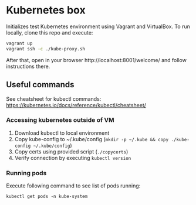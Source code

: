 # Kubernetes box

Initializes test Kubernetes environment using Vagrant and VirtualBox.
To run locally, clone this repo and execute:

```bash
vagrant up
vagrant ssh -c ./kube-proxy.sh
```

After that, open in your browser http://localhost:8001/welcome/
and follow instructions there.

## Useful commands

See cheatsheet for kubectl commands: https://kubernetes.io/docs/reference/kubectl/cheatsheet/

### Accessing kubernetes outside of VM

1. Download kubectl to local environment
2. Copy kube-config to ~/.kube/config (`mkdir -p ~/.kube && copy ./kube-config ~/.kube/config`)
3. Copy certs using provided script (`./copycerts`)
4. Verify connection by executing `kubectl version`

### Running pods

Execute following command to see list of pods running:

```
kubectl get pods -n kube-system
```
